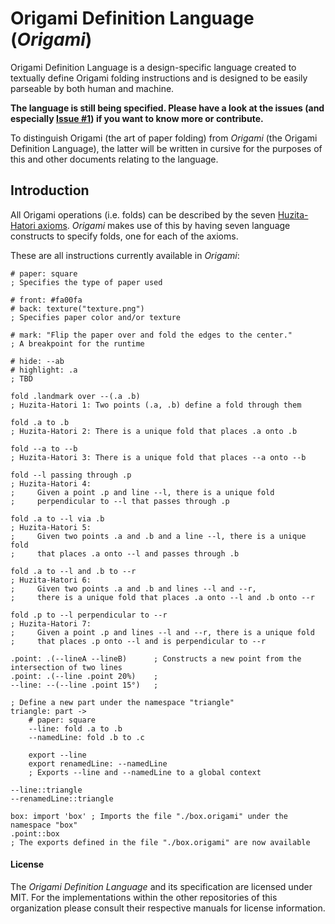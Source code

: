 # Origami Definition Language (_Origami_)
Origami Definition Language is a design-specific language created to textually define Origami folding instructions and is designed to be easily parseable by both human and machine.

**The language is still being specified. Please have a look at the issues (and especially [Issue #1](https://github.com/padarom/origami/issues/1)) if you want to know more or contribute.**

To distinguish Origami (the art of paper folding) from _Origami_ (the Origami Definition Language), the latter will be written in cursive for the purposes of this and other documents relating to the language.

## Introduction
All Origami operations (i.e. folds) can be described by the seven [Huzita-Hatori axioms](https://en.wikipedia.org/wiki/Huzita%E2%80%93Hatori_axioms). _Origami_ makes use of this by having seven language constructs to specify folds, one for each of the axioms.

These are all instructions currently available in _Origami_:
```origami
# paper: square
; Specifies the type of paper used

# front: #fa00fa
# back: texture("texture.png")
; Specifies paper color and/or texture

# mark: "Flip the paper over and fold the edges to the center."
; A breakpoint for the runtime

# hide: --ab
# highlight: .a
; TBD

fold .landmark over --(.a .b)
; Huzita-Hatori 1: Two points (.a, .b) define a fold through them

fold .a to .b
; Huzita-Hatori 2: There is a unique fold that places .a onto .b

fold --a to --b
; Huzita-Hatori 3: There is a unique fold that places --a onto --b

fold --l passing through .p
; Huzita-Hatori 4: 
;     Given a point .p and line --l, there is a unique fold
;     perpendicular to --l that passes through .p

fold .a to --l via .b
; Huzita-Hatori 5: 
;     Given two points .a and .b and a line --l, there is a unique fold 
;     that places .a onto --l and passes through .b

fold .a to --l and .b to --r
; Huzita-Hatori 6: 
;     Given two points .a and .b and lines --l and --r,
;     there is a unique fold that places .a onto --l and .b onto --r

fold .p to --l perpendicular to --r
; Huzita-Hatori 7: 
;     Given a point .p and lines --l and --r, there is a unique fold
;     that places .p onto --l and is perpendicular to --r

.point: .(--lineA --lineB)      ; Constructs a new point from the intersection of two lines
.point: .(--line .point 20%)    ; 
--line: --(--line .point 15°)   ; 

; Define a new part under the namespace "triangle"
triangle: part ->
    # paper: square
    --line: fold .a to .b
    --namedLine: fold .b to .c

    export --line
    export renamedLine: --namedLine
    ; Exports --line and --namedLine to a global context

--line::triangle
--renamedLine::triangle

box: import 'box' ; Imports the file "./box.origami" under the namespace "box"
.point::box
; The exports defined in the file "./box.origami" are now available
```

#### License
The _Origami Definition Language_ and its specification are licensed under MIT. For the implementations within the other repositories of this organization please consult their respective manuals for license information.
